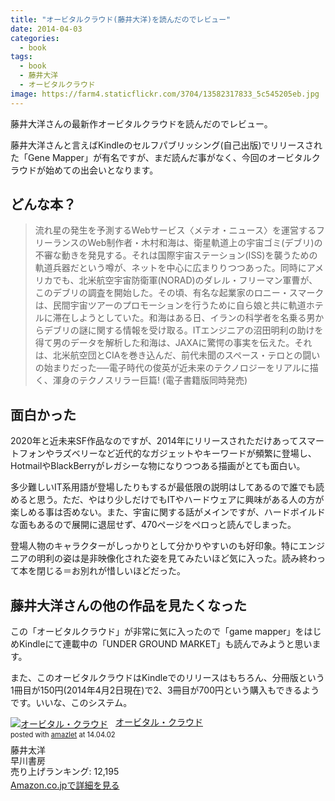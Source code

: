 ```yaml
---
title: "オービタルクラウド(藤井大洋)を読んだのでレビュー"
date: 2014-04-03
categories:
  - book
tags:
  - book
  - 藤井大洋
  - オービタルクラウド
image: https://farm4.staticflickr.com/3704/13582317833_5c545205eb.jpg
---
```

藤井大洋さんの最新作オービタルクラウドを読んだのでレビュー。

<!--more-->

藤井大洋さんと言えばKindleのセルフパブリッシング(自己出版)でリリースされた「Gene Mapper」が有名ですが、まだ読んだ事がなく、今回のオービタルクラウドが始めての出会いとなります。

## どんな本？

>流れ星の発生を予測するWebサービス〈メテオ・ニュース〉を運営するフリーランスのWeb制作者・木村和海は、衛星軌道上の宇宙ゴミ(デブリ)の不審な動きを発見する。それは国際宇宙ステーション(ISS)を襲うための軌道兵器だという噂が、ネットを中心に広まりりつつあった。同時にアメリカでも、北米航空宇宙防衛軍(NORAD)のダレル・フリーマン軍曹が、このデブリの調査を開始した。その頃、有名な起業家のロニー・スマークは、民間宇宙ツアーのプロモーションを行うために自ら娘と共に軌道ホテルに滞在しようとしていた。和海はある日、イランの科学者を名乗る男からデブリの謎に関する情報を受け取る。ITエンジニアの沼田明利の助けを得て男のデータを解析した和海は、JAXAに驚愕の事実を伝えた。それは、北米航空団とCIAを巻き込んだ、前代未聞のスペース・テロとの闘いの始まりだった──電子時代の俊英が近未来のテクノロジーをリアルに描く、渾身のテクノスリラー巨篇! (電子書籍版同時発売)

## 面白かった

2020年と近未来SF作品なのですが、2014年にリリースされただけあってスマートフォンやラズベリーなど近代的なガジェットやキーワードが頻繁に登場し、HotmailやBlackBerryがレガシーな物になりつつある描画がとても面白い。

多少難しいIT系用語が登場したりもするが最低限の説明はしてあるので誰でも読めると思う。ただ、やはり少しだけでもITやハードウェアに興味がある人の方が楽しめる事は否めない。また、宇宙に関する話がメインですが、ハードボイルドな面もあるので展開に退屈せず、470ページをペロっと読んでしまった。

登場人物のキャラクターがしっかりとして分かりやすいのも好印象。特にエンジニアの明利の姿は是非映像化された姿を見てみたいほど気に入った。読み終わって本を閉じる＝お別れが惜しいほどだった。

## 藤井大洋さんの他の作品を見たくなった

この「オービタルクラウド」が非常に気に入ったので「game mapper」をはじめKindleにて連載中の「UNDER GROUND MARKET」も読んでみようと思います。

また、このオービタルクラウドはKindleでのリリースはもちろん、分冊版という1冊目が150円(2014年4月2日現在)で2、3冊目が700円という購入もできるようです。いいな、このシステム。

<div class="amazlet-box" style="margin-bottom:0px;"><div class="amazlet-image" style="float:left;margin:0px 12px 1px 0px;"><a href="//www.amazon.co.jp/exec/obidos/ASIN/4152094443/t4traw-22/ref=nosim/" name="amazletlink" target="_blank"><img src="//ecx.images-amazon.com/images/I/41Rzs3w2wZL._SL160_.jpg" alt="オービタル・クラウド" style="border: none;" /></a></div><div class="amazlet-info" style="line-height:120%; margin-bottom: 10px"><div class="amazlet-name" style="margin-bottom:10px;line-height:120%"><a href="//www.amazon.co.jp/exec/obidos/ASIN/4152094443/t4traw-22/ref=nosim/" name="amazletlink" target="_blank">オービタル・クラウド</a><div class="amazlet-powered-date" style="font-size:80%;margin-top:5px;line-height:120%">posted with <a href="//www.amazlet.com/" title="amazlet" target="_blank">amazlet</a> at 14.04.02</div></div><div class="amazlet-detail">藤井太洋 <br />早川書房 <br />売り上げランキング: 12,195<br /></div><div class="amazlet-sub-info" style="float: left;"><div class="amazlet-link" style="margin-top: 5px"><a href="//www.amazon.co.jp/exec/obidos/ASIN/4152094443/t4traw-22/ref=nosim/" name="amazletlink" target="_blank">Amazon.co.jpで詳細を見る</a></div></div></div><div class="amazlet-footer" style="clear: left"></div></div>
